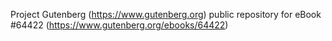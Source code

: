 Project Gutenberg (https://www.gutenberg.org) public repository for
eBook #64422 (https://www.gutenberg.org/ebooks/64422)
